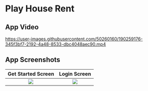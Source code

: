 # Play House Rent

## App Video
https://user-images.githubusercontent.com/50260160/190259176-345f3bf7-2192-4a48-8533-dbc4048aec90.mp4

## App Screenshots
Get Started Screen             |  Login Screen
:-------------------------:|:-------------------------:
![](https://user-images.githubusercontent.com/50260160/190263262-e8c851df-9360-4e34-a76a-85e93158d681.png)  |  ![](https://user-images.githubusercontent.com/50260160/190257793-cf33bfd1-5827-47ff-bcef-553ac4e563d1.png)




